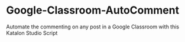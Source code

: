 # Google-Classroom-AutoComment
Automate the commenting on any post in a Google Classroom with this Katalon Studio Script
